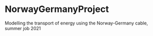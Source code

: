 # NorwayGermanyProject
 Modelling the transport of energy using the Norway-Germany cable, summer job 2021
